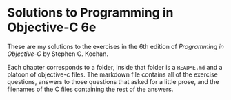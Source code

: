 # Solutions to Programming in Objective-C 6e

These are my solutions to the exercises in the 6th edition of *Programming in Objective-C* by Stephen G. Kochan.

Each chapter corresponds to a folder, inside that folder is a `README.md` and a platoon of objective-c files. The markdown file contains all of the exercise questions, answers to those questions that asked for a little prose, and the filenames of the C files containing the rest of the answers.